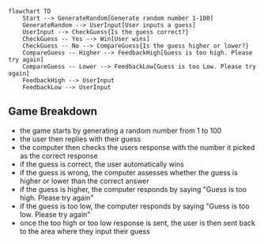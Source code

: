 ```mermaid
flowchart TD
    Start --> GenerateRandom[Generate random number 1-100]
    GenerateRandom --> UserInput[User inputs a guess]
    UserInput --> CheckGuess{Is the guess correct?}
    CheckGuess -- Yes --> Win[User wins]
    CheckGuess -- No --> CompareGuess{Is the guess higher or lower?}
    CompareGuess -- Higher --> FeedbackHigh[Guess is too high. Please try again]
    CompareGuess -- Lower --> FeedbackLow[Guess is too Low. Please try again]
    FeedbackHigh --> UserInput
    FeedbackLow --> UserInput
```
## Game Breakdown  
  - the game starts by generating a random number from 1 to 100
  - the user then replies with their guess
  - the computer then checks the users response with the number it picked as the correct response
  - if the guess is correct, the user automatically wins
  - if the guess is wrong, the computer assesses whether the guess is higher or lower than the correct answer
  - if the guess is higher, the computer responds by saying "Guess is too high. Please try again"
  - if the guess is too low, the computer responds by saying "Guess is too low. Please try again"
  - once the too high or too low response is sent, the user is then sent back to the area where they input their guess
